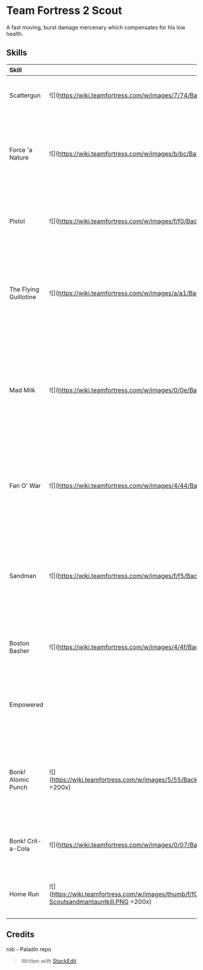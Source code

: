 ﻿# Team Fortress 2 Scout
A fast moving, burst damage mercenary which compensates for his low health.



## Skills
| Skill | | Description | Stats |
|:-|-|------|-|
| Scattergun | ![](https://wiki.teamfortress.com/w/images/7/74/Backpack_Scattergun.png =200x) | Fire a spread of bullets that deal `6x80% damage`. | Proc: `0.5` |
| Force 'a Nature | ![](https://wiki.teamfortress.com/w/images/b/bc/Backpack_Force-A-Nature.png =200x) | Fire a wide spread of bullets that deal `8x60% damage`.<br>Deals knockback to `target and shooter`.</br> | Proc: `0.35` |
| Pistol | ![](https://wiki.teamfortress.com/w/images/f/f0/Backpack_Pistol.png =200x) | Fire a stream of bullets that deal `70% damage`.<br>`Holds 12. Adds 12 per mag.`</br> | Proc: `0.5` |
| The Flying Guillotine | ![](https://wiki.teamfortress.com/w/images/a/a1/Backpack_Flying_Guillotine.png =200x) | `Bleeding.` Throw a cleaver for `100% damage` that bleeds the enemy on hit. Deals a `critical hit at maximum range`. | Proc: `1` |
| Mad Milk | ![](https://wiki.teamfortress.com/w/images/0/0e/Backpack_Mad_Milk.png =200x) | `Milking.` Throw a jar to douse enemies in milk. Allies that hit `milked` enemies `heal 5% of damage dealt.` Can extinguish `25% of burn stacks` off an ally. |  |
| Fan O' War | ![](https://wiki.teamfortress.com/w/images/4/44/Backpack_Fan_O%27War.png =200x) | `Death-Marking.` Swing your weapon for `30% damage` and `mark the enemy for death`. `Only one enemy may be marked at a time`. | Proc: `1` |
| Sandman | ![](https://wiki.teamfortress.com/w/images/f/f5/Backpack_Sandman.png =200x) | `Stunning.` Swing for `70% damage` and launch a ball for `40% damage`. If you hit an enemy at the maximum range, it stuns the enemy. | Proc: `1` |
| Boston Basher | ![](https://wiki.teamfortress.com/w/images/4/4f/Backpack_Boston_Basher.png =200x) | `Bleeding.` Swing your club for `70% damage` and `bleed the enemy`. | Proc: `1` |
| Empowered | ![]() | Gain +50% attack speed, +50% movement speed, and max utility charges for 8 seconds. | Proc: `0.35` |
| Bonk! Atomic Punch | ![](https://wiki.teamfortress.com/w/images/5/55/Backpack_Bonk%21_Atomic_Punch.png =200x) | Use to gain `immunity to damage` but not knockback for 8 seconds.<br>`Unable to attack while active`.</br> |  |
| Bonk! Crit-a-Cola | ![](https://wiki.teamfortress.com/w/images/0/07/Backpack_Crit-a-Cola.png =200x) | Use to deal `+35% more damage`, but `take +50% more damage` for 8 seconds. |  |
| Home Run | ![](https://wiki.teamfortress.com/w/images/thumb/f/f0/Scoutsandmantauntkill.PNG/755px-Scoutsandmantauntkill.PNG =200x) | Press 1 to pull out your bat and swing for `600% damage`. | Proc: `1` |

## Credits
rob - Paladin repo


> Written with [StackEdit](https://stackedit.io/).